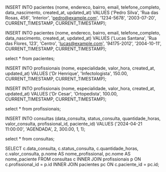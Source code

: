 INSERT INTO pacientes (nome, endereco, bairro, email, telefone_completo, data_nascimento, created_at, updated_at)
VALUES ('Pedro Silva', 'Rua das Rosas, 456', 'Interior', 'pedro@example.com', '1234-5678', '2003-07-20', CURRENT_TIMESTAMP, CURRENT_TIMESTAMP);

INSERT INTO pacientes (nome, endereco, bairro, email, telefone_completo, data_nascimento, created_at, updated_at)
VALUES ('Lucas Santana', 'Rua das Flores, 123', 'Centro', 'lucas@example.com', '94175-2012', '2004-10-11', CURRENT_TIMESTAMP, CURRENT_TIMESTAMP);

select * from pacientes;

INSERT INTO profissionais (nome, especialidade, valor_hora, created_at, updated_at)
VALUES ('Dr Henrique', 'Infectologista', 150.00, CURRENT_TIMESTAMP, CURRENT_TIMESTAMP);

INSERT INTO profissionais (nome, especialidade, valor_hora, created_at, updated_at)
VALUES ('Dr Cesar', 'Ortopedista', 100.00, CURRENT_TIMESTAMP, CURRENT_TIMESTAMP);

select * from profissionais;

INSERT INTO consultas (data_consulta, status_consulta, quantidade_horas, valor_consulta, profissional_id, paciente_id)
VALUES ('2024-04-21 11:00:00', 'AGENDADA', 2, 300.00, 1, 1);

select * from consultas;

SELECT
c.data_consulta,
c.status_consulta,
c.quantidade_horas,
c.valor_consulta,
p.nome AS nome_profissional,
pc.nome AS nome_paciente
FROM
consultas c
INNER JOIN
profissionais p ON c.profissional_id = p.id
INNER JOIN
pacientes pc ON c.paciente_id = pc.id;